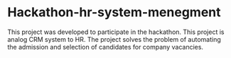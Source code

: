 # Hackathon-hr-system-menegment
This project was developed to participate in the hackathon. This project is analog CRM system to HR. The project solves the problem of automating the admission and selection of candidates for company vacancies.
